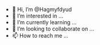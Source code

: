 - 👋 Hi, I’m @Hagmyfdyud
- 👀 I’m interested in ...
- 🌱 I’m currently learning ...
- 💞️ I’m looking to collaborate on ...
- 📫 How to reach me ...

<!---
Hagmyfdyud/Hagmyfdyud is a ✨ special ✨ repository because its `README.md` (this file) appears on your GitHub profile.
You can click the Preview link to take a look at your changes.
--->
